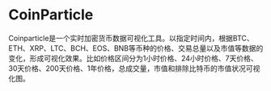 # CoinParticle

Coinparticle是一个实时加密货币数据可视化工具。以指定时间内，根据BTC、ETH、XRP、LTC、BCH、EOS、BNB等币种的价格、交易总量以及市值等数据的变化，形成可视化效果。比如价格区间分为1小时价格、24小时价格、7天价格、30天价格、200天价格、1年价格，总成交量，市值和排除比特币的市值状况可视化图。

